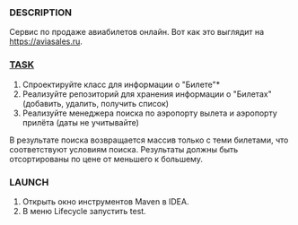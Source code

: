 ### DESCRIPTION
Сервис по продаже авиабилетов онлайн. Вот как это выглядит на https://aviasales.ru.

### [TASK](https://github.com/netology-code/javaqa-homeworks/tree/master/interfaces)
1. Спроектируйте класс для информации о "Билете"*
1. Реализуйте репозиторий для хранения информации о "Билетах" (добавить, удалить, получить список)
1. Реализуйте менеджера поиска по аэропорту вылета и аэропорту прилёта (даты не учитывайте)
   
В результате поиска возвращается массив только с теми билетами, что соответствуют условиям поиска.
Результаты должны быть отсортированы по цене от меньшего к большему.

### LAUNCH
1. Открыть окно инструментов Maven в IDEA.
1. В меню Lifecycle запустить test.